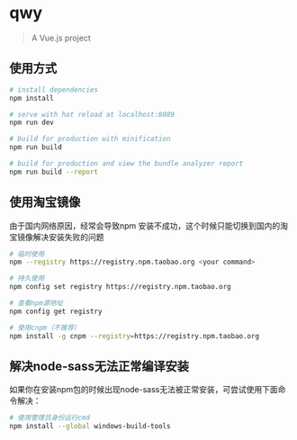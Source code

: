 # qwy

> A Vue.js project

## 使用方式

``` bash
# install dependencies
npm install

# serve with hot reload at localhost:8089
npm run dev

# build for production with minification
npm run build

# build for production and view the bundle analyzer report
npm run build --report
```

## 使用淘宝镜像
由于国内网络原因，经常会导致npm 安装不成功，这个时候只能切换到国内的淘宝镜像解决安装失败的问题   

``` bash
# 临时使用
npm --registry https://registry.npm.taobao.org <your command>

# 持久使用
npm config set registry https://registry.npm.taobao.org

# 查看npm源地址
npm config get registry

# 使用cnpm（不推荐）
npm install -g cnpm --registry=https://registry.npm.taobao.org
```

## 解决node-sass无法正常编译安装

如果你在安装npm包的时候出现node-sass无法被正常安装，可尝试使用下面命令解决：
``` bash
# 使用管理员身份运行cmd
npm install --global windows-build-tools
```



